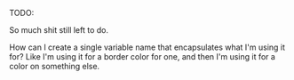 TODO:

So much shit still left to do.

How can I create a single variable name that encapsulates what I'm using it for? Like I'm using it for a border color for one, and then I'm using it for a color on something else.